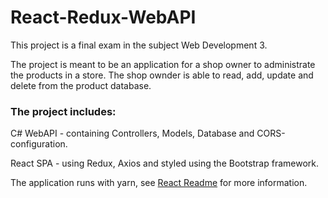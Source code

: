 # React-Redux-WebAPI

This project is a final exam in the subject Web Development 3.

The project is meant to be an application for a shop owner to administrate the products in a store. The shop ownder is able to read, add, update and delete from the product database.

### The project includes:
C# WebAPI - containing Controllers, Models, Database and CORS-configuration.

React SPA - using Redux, Axios and styled using the Bootstrap framework.

The application runs with yarn, see [React Readme](reactapp/README.md) for more information.